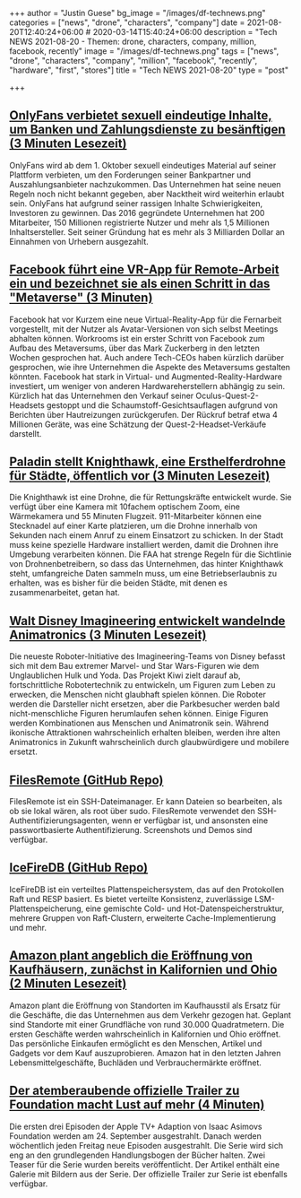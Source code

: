 +++
author = "Justin Guese"
bg_image = "/images/df-technews.png"
categories = ["news", "drone", "characters", "company"]
date = 2021-08-20T12:40:24+06:00 # 2020-03-14T15:40:24+06:00
description = "Tech NEWS 2021-08-20 - Themen: drone, characters, company, million, facebook, recently"
image = "/images/df-technews.png"
tags = ["news", "drone", "characters", "company", "million", "facebook", "recently", "hardware", "first", "stores"]
title = "Tech NEWS 2021-08-20"
type = "post"

+++

## [OnlyFans verbietet sexuell eindeutige Inhalte, um Banken und Zahlungsdienste zu besänftigen (3 Minuten Lesezeit)](https://arstechnica.com/tech-policy/2021/08/onlyfans-bans-sexually-explicit-content-to-appease-banks-and-payment-services/)

 OnlyFans wird ab dem 1. Oktober sexuell eindeutiges Material auf seiner Plattform verbieten, um den Forderungen seiner Bankpartner und Auszahlungsanbieter nachzukommen. Das Unternehmen hat seine neuen Regeln noch nicht bekannt gegeben, aber Nacktheit wird weiterhin erlaubt sein. OnlyFans hat aufgrund seiner rassigen Inhalte Schwierigkeiten, Investoren zu gewinnen. Das 2016 gegründete Unternehmen hat 200 Mitarbeiter, 150 Millionen registrierte Nutzer und mehr als 1,5 Millionen Inhaltsersteller. Seit seiner Gründung hat es mehr als 3 Milliarden Dollar an Einnahmen von Urhebern ausgezahlt.

## [Facebook führt eine VR-App für Remote-Arbeit ein und bezeichnet sie als einen Schritt in das "Metaverse" (3 Minuten)](https://www.cnbc.com/2021/08/19/facebook-launches-vr-remote-work-app-calling-it-a-step-to-the-metaverse.html)

 Facebook hat vor Kurzem eine neue Virtual-Reality-App für die Fernarbeit vorgestellt, mit der Nutzer als Avatar-Versionen von sich selbst Meetings abhalten können. Workrooms ist ein erster Schritt von Facebook zum Aufbau des Metaversums, über das Mark Zuckerberg in den letzten Wochen gesprochen hat. Auch andere Tech-CEOs haben kürzlich darüber gesprochen, wie ihre Unternehmen die Aspekte des Metaversums gestalten könnten. Facebook hat stark in Virtual- und Augmented-Reality-Hardware investiert, um weniger von anderen Hardwareherstellern abhängig zu sein. Kürzlich hat das Unternehmen den Verkauf seiner Oculus-Quest-2-Headsets gestoppt und die Schaumstoff-Gesichtsauflagen aufgrund von Berichten über Hautreizungen zurückgerufen. Der Rückruf betraf etwa 4 Millionen Geräte, was eine Schätzung der Quest-2-Headset-Verkäufe darstellt.

## [Paladin stellt Knighthawk, eine Ersthelferdrohne für Städte, öffentlich vor (3 Minuten Lesezeit)](https://techcrunch.com/2021/08/19/paladin-publicly-launches-knighthawk-a-first-response-drone-for-cities/)

 Die Knighthawk ist eine Drohne, die für Rettungskräfte entwickelt wurde. Sie verfügt über eine Kamera mit 10fachem optischem Zoom, eine Wärmekamera und 55 Minuten Flugzeit. 911-Mitarbeiter können eine Stecknadel auf einer Karte platzieren, um die Drohne innerhalb von Sekunden nach einem Anruf zu einem Einsatzort zu schicken. In der Stadt muss keine spezielle Hardware installiert werden, damit die Drohnen ihre Umgebung verarbeiten können. Die FAA hat strenge Regeln für die Sichtlinie von Drohnenbetreibern, so dass das Unternehmen, das hinter Knighthawk steht, umfangreiche Daten sammeln muss, um eine Betriebserlaubnis zu erhalten, was es bisher für die beiden Städte, mit denen es zusammenarbeitet, getan hat.

## [Walt Disney Imagineering entwickelt wandelnde Animatronics (3 Minuten Lesezeit)](https://nerdist.com/article/disney-parks-robots-walking-animatronics-imagineering-baby-groot/)

 Die neueste Roboter-Initiative des Imagineering-Teams von Disney befasst sich mit dem Bau extremer Marvel- und Star Wars-Figuren wie dem Unglaublichen Hulk und Yoda. Das Projekt Kiwi zielt darauf ab, fortschrittliche Robotertechnik zu entwickeln, um Figuren zum Leben zu erwecken, die Menschen nicht glaubhaft spielen können. Die Roboter werden die Darsteller nicht ersetzen, aber die Parkbesucher werden bald nicht-menschliche Figuren herumlaufen sehen können. Einige Figuren werden Kombinationen aus Menschen und Animatronik sein. Während ikonische Attraktionen wahrscheinlich erhalten bleiben, werden ihre alten Animatronics in Zukunft wahrscheinlich durch glaubwürdigere und mobilere ersetzt.

## [FilesRemote (GitHub Repo)](https://github.com/allanrbo/filesremote)

 FilesRemote ist ein SSH-Dateimanager. Er kann Dateien so bearbeiten, als ob sie lokal wären, als root über sudo. FilesRemote verwendet den SSH-Authentifizierungsagenten, wenn er verfügbar ist, und ansonsten eine passwortbasierte Authentifizierung. Screenshots und Demos sind verfügbar.

## [IceFireDB (GitHub Repo)](https://github.com/gitsrc/IceFireDB)

 IceFireDB ist ein verteiltes Plattenspeichersystem, das auf den Protokollen Raft und RESP basiert. Es bietet verteilte Konsistenz, zuverlässige LSM-Plattenspeicherung, eine gemischte Cold- und Hot-Datenspeicherstruktur, mehrere Gruppen von Raft-Clustern, erweiterte Cache-Implementierung und mehr.

## [Amazon plant angeblich die Eröffnung von Kaufhäusern, zunächst in Kalifornien und Ohio (2 Minuten Lesezeit)](https://www.theverge.com/2021/8/19/22632141/amazon-mall-department-store-retail-rumor)

 Amazon plant die Eröffnung von Standorten im Kaufhausstil als Ersatz für die Geschäfte, die das Unternehmen aus dem Verkehr gezogen hat. Geplant sind Standorte mit einer Grundfläche von rund 30.000 Quadratmetern. Die ersten Geschäfte werden wahrscheinlich in Kalifornien und Ohio eröffnet. Das persönliche Einkaufen ermöglicht es den Menschen, Artikel und Gadgets vor dem Kauf auszuprobieren. Amazon hat in den letzten Jahren Lebensmittelgeschäfte, Buchläden und Verbrauchermärkte eröffnet.

## [Der atemberaubende offizielle Trailer zu Foundation macht Lust auf mehr (4 Minuten)](https://arstechnica.com/gaming/2021/08/an-empire-falls-in-full-trailer-for-apple-tvs-adaptation-of-foundation/)

 Die ersten drei Episoden der Apple TV+ Adaption von Isaac Asimovs Foundation werden am 24. September ausgestrahlt. Danach werden wöchentlich jeden Freitag neue Episoden ausgestrahlt. Die Serie wird sich eng an den grundlegenden Handlungsbogen der Bücher halten. Zwei Teaser für die Serie wurden bereits veröffentlicht. Der Artikel enthält eine Galerie mit Bildern aus der Serie. Der offizielle Trailer zur Serie ist ebenfalls verfügbar.

